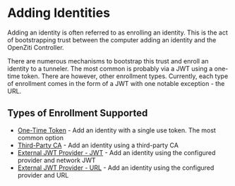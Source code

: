 # Adding Identities

Adding an identity is often referred to as enrolling an identity. This is the act of bootstrapping trust between
the computer adding an identity and the OpenZiti Controller.

There are numerous mechanisms to bootstrap this trust and enroll an identity to a tunneler. The most common
is probably via a JWT using a one-time token. There are however, other enrollment types. Currently, each type of
enrollment comes in the form of a JWT with one notable exception - the URL.

## Types of Enrollment Supported

* [One-Time Token](./ott) - Add an identity with a single use token. The most common option
* [Third-Party CA](./third-party-ca) - Add an identity using a third-party CA
* [External JWT Provider - JWT](./ext-providers/ext-jwt) - Add an identity using the configured provider and network JWT
* [External JWT Provider - URL](./ext-providers/ext-jwt-url) - Add an identity using the configured provider and URL